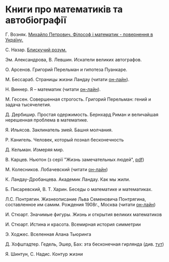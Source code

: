 # Книги про математиків та автобіографії

Г. Возняк. [Михайло Петрович. Філософ і математик - повернення в Україну.](https://www.yakaboo.ua/mihajlo-petrovich-filosof-i-matematik-povernennja-v-ukrainu.html)

С. Назар. [Блискучий розум.](https://bookclub.ua/catalog/books/pop/bliskuchiy-rozum)



Эм. Александрова, В. Левшин. Искатели великих автографов.

О. Арсенов. Григорий Перельман и гипотеза Пуанкаре.

М. Бессараб. Страницы жизни Ландау \(читати [он-лайн](http://www.prometeus.nsc.ru/archives/exhibits/landau/pagelife.ssi)\).

Н. Виннер. Я – математик \(читати [он-лайн](http://mathemlib.ru/books/item/f00/s00/z0000028/index.shtml)\).

М. Гессен. Совершенная строгость. Григорий Перельман: гений и задача тысячелетия.

Д. Дербишир. Простая одержимость. Бернхард Риман и величайшая нерешенная проблема в математике.

Я. Ильясов. Заклинатель змей. Башня молчания.

Р. Канигель. Человек, который познал бесконечность

Д. Кельман. Измеряя мир.

В. Карцев. Ньютон \(з серії "Жизнь замечательных людей", [pdf](http://pyrkov-professor.ru/Portals/0/Mediateka/School/karcev_v_p_nyuton.pdf)\)

М. Колесников. Лобачевский \(читати [он-лайн](https://www.litmir.me/br/?b=196949&p=1)\)

К. Ландау-Дробанцева. Академик Ландау. Как мы жили.

Б. Писаревский, В. Т. Харин. Беседы о математике и математиках.

Л.С. Понтрягин. Жизнеописание Льва Семеновича Понтрягина, составленное им самим. Рождения 1908г., Москва \(читати [он-лайн](http://ega-math.narod.ru/LSP/book.htm)\)

И. Стюарт. Значимые фигуры. Жизнь и открытия великих математиков

И. Стюарт. Истина и красота. Всемирная история симметрии

Э. Ходжес. Вселенная Алана Тьюринга

Д. Хофштадтер. Гедель, Эшер, Бах: эта бесконечная гирлянда \(див. [тут](https://royallib.com/book/hofshtadter_daglas/gedel_esher_bah_eta_beskonechnaya_girlyanda.html)\)

Я. Шинтун, С. Надис. Контур жизни

